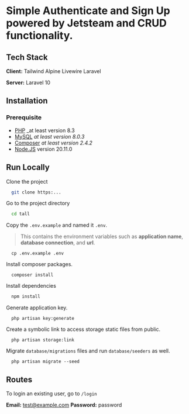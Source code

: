 # Simple Authenticate and Sign Up powered by Jetsteam and CRUD functionality. 

## Tech Stack

**Client:** Tailwind Alpine Livewire Laravel

**Server:** Laravel 10

## Installation

### Prerequisite

- [PHP](https://www.php.net/) _at least version 8.3
- [MySQL](https://www.mysql.com/) _at least version 8.0.3_
- [Composer](https://getcomposer.org/) _at least version 2.4.2_
- [Node.JS](https://nodejs.org/en/) version 20.11.0

## Run Locally

Clone the project

```bash
  git clone https:...
```

Go to the project directory

```bash
  cd tall
```

Copy the `.env.example` and named it `.env`.

> This contains the environment variables such as **application name**, **database connection**, and **url**.

```terminal
  cp .env.example .env
```

Install composer packages.

```terminal
  composer install
```

Install dependencies

```bash
  npm install
```

Generate application key.

```terminal
  php artisan key:generate
```

Create a symbolic link to access storage static files from public.

```terminal
  php artisan storage:link
```

Migrate `database/migrations` files and run `database/seeders` as well.

```terminal
  php artisan migrate --seed
```

## Routes

To login an existing user, go to `/login`

**Email:** test@example.com
**Password:** password
